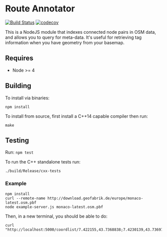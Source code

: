 # Route Annotator

[![Build Status](https://travis-ci.org/mapbox/route-annotator.svg?branch=master)](https://travis-ci.org/mapbox/route-annotator)
[![codecov](https://codecov.io/gh/mapbox/route-annotator/branch/master/graph/badge.svg)](https://codecov.io/gh/mapbox/route-annotator)

This is a NodeJS module that indexes connected node pairs in OSM data, and allows you to query for
meta-data.  It's useful for retrieving tag information when you have geometry from your basemap.

## Requires

- Node >= 4

## Building

To install via binaries:

```
npm install
```

To install from source, first install a C++14 capable compiler then run:


```
make
```

## Testing

Run: `npm test`

To run the C++ standalone tests run:

```
./build/Release/cxx-tests
```

### Example

```
npm install
curl --remote-name http://download.geofabrik.de/europe/monaco-latest.osm.pbf
node example-server.js monaco-latest.osm.pbf
```

Then, in a new terminal, you should be able to do:

```
curl "http://localhost:5000/coordlist/7.422155,43.7368838;7.4230139,43.7369751"
```